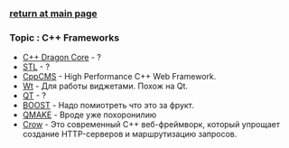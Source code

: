### [return at main page](../README.md)

### Topic : C++ Frameworks
* [C++ Dragon Core](../../../FRAMEWORKS/DRAGON_CORE/DRAGON_CORE.md) - ?
* [STL](FRAMEWORKS/STL/STL.md) - ?
* [CppCMS](FRAMEWORKS/CPP_CMS.md) - High Performance C++ Web Framework.
* [Wt](FRAMEWORKS/Wt/WT.md) - Для работы виджетами. Похож на Qt.
* [QT](FRAMEWORKS/QT/QT.md) - ?
* [BOOST](FRAMEWORKS/BOOST/BOOST.md) - Надо помиотреть что это за фрукт.
* [QMAKE](FRAMEWORKS/QMAKE/QMAKE.nd) - Вроде уже похоронилию
* [Crow](FRAMEWORKS/CROW/CROW.md) - Это современный C++ веб-фреймворк, который упрощает создание HTTP-серверов и маршрутизацию запросов.


